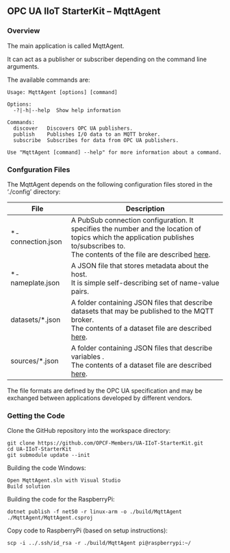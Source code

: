 ﻿## OPC UA IIoT StarterKit – MqttAgent
### Overview
The main application is called MqttAgent. 

It can act as a publisher or subscriber depending on the command line arguments. 

The available commands are:
```
Usage: MqttAgent [options] [command]

Options:
  -?|-h|--help  Show help information

Commands:
  discover   Discovers OPC UA publishers.
  publish    Publishes I/O data to an MQTT broker.
  subscribe  Subscribes for data from OPC UA publishers.

Use "MqttAgent [command] --help" for more information about a command.
```
### Confguration Files
The MqttAgent depends on the following configuration files stored in the ‘./config’ directory:

| File | Description |
| --- | ----------- |
| \*-connection.json | A PubSub connection configuration. It specifies the number and the location of topics which the application publishes to/subscribes to.<br/>The contents of the file are described [here](https://reference.opcfoundation.org/v104/Core/docs/Part14/6.2.6/#6.2.6.5.1). |
| \*-nameplate.json | A JSON file that stores metadata about the host.<br/>It is simple self-describing set of name-value pairs. |
| datasets/\*.json | A folder containing JSON files that describe datasets that may be published to the MQTT broker.<br/>The contents of a dataset file are described [here](https://reference.opcfoundation.org/v104/Core/docs/Part14/6.2.2/#6.2.2.1.2). | 
| sources/\*.json | A folder containing JSON files that describe variables .<br/>The contents of a dataset file are described [here](https://reference.opcfoundation.org/v104/Core/docs/Part14/6.2.2/#6.2.2.1.2). | 

The file formats are defined by the OPC UA specification and may be exchanged between applications developed by different vendors.

### Getting the Code
Clone the GitHub repository into the workspace directory: 
```
git clone https://github.com/OPCF-Members/UA-IIoT-StarterKit.git
cd UA-IIoT-StarterKit
git submodule update --init
```
Building the code Windows: 
```
Open MqttAgent.sln with Visual Studio
Build solution
```

Building the code for the RaspberryPi: 
```
dotnet publish -f net50 -r linux-arm -o ./build/MqttAgent ./MqttAgent/MqttAgent.csproj
```
Copy code to RaspberryPi (based on setup instructions): 
```
scp -i ../.ssh/id_rsa -r ./build/MqttAgent pi@raspberrypi:~/
```
